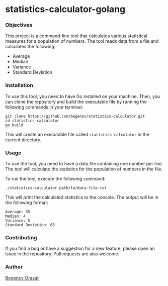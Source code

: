 # statistics-calculator-golang

### Objectives

This project is a command-line tool that calculates various statistical measures for a population of numbers. The tool reads data from a file and calculates the following:

 -   Average
 -   Median
 -   Variance
 -   Standard Deviation


 ### Installation

 To use this tool, you need to have Go installed on your machine. Then, you can clone the repository and build the executable file by running the following commands in your terminal:

```
git clone https://github.com/begenov/statistics-calculator.git
cd statistics-calculator
go build
```

This will create an executable file called `statistics-calculator` in the current directory.

### Usage

To use the tool, you need to have a data file containing one number per line. The tool will calculate the statistics for the population of numbers in the file.

To run the tool, execute the following command:

```
./statistics-calculator path/to/data-file.txt
```

This will print the calculated statistics to the console. The output will be in the following format:

```
Average: 35
Median: 4
Variance: 5
Standard Deviation: 65
```

### Contributing

If you find a bug or have a suggestion for a new feature, please open an issue in the repository. Pull requests are also welcome.

### Author 

[Begenov Orazali](@orazalibegenov)
